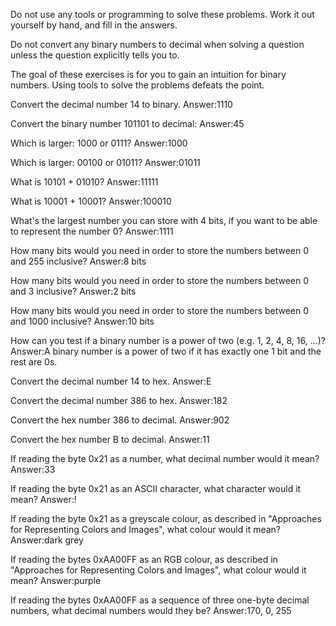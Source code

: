 Do not use any tools or programming to solve these problems. Work it out yourself by hand, and fill in the answers.

Do not convert any binary numbers to decimal when solving a question unless the question explicitly tells you to.

The goal of these exercises is for you to gain an intuition for binary numbers. Using tools to solve the problems defeats the point.

Convert the decimal number 14 to binary.
Answer:1110

Convert the binary number 101101 to decimal:
Answer:45

Which is larger: 1000 or 0111?
Answer:1000

Which is larger: 00100 or 01011?
Answer:01011

What is 10101 + 01010?
Answer:11111

What is 10001 + 10001?
Answer:100010

What's the largest number you can store with 4 bits, if you want to be able to represent the number 0?
Answer:1111

How many bits would you need in order to store the numbers between 0 and 255 inclusive?
Answer:8 bits

How many bits would you need in order to store the numbers between 0 and 3 inclusive?
Answer:2 bits

How many bits would you need in order to store the numbers between 0 and 1000 inclusive?
Answer:10 bits

How can you test if a binary number is a power of two (e.g. 1, 2, 4, 8, 16, ...)?
Answer:A binary number is a power of two if it has exactly one 1 bit and the rest are 0s.

Convert the decimal number 14 to hex.
Answer:E

Convert the decimal number 386 to hex.
Answer:182

Convert the hex number 386 to decimal.
Answer:902

Convert the hex number B to decimal.
Answer:11

If reading the byte 0x21 as a number, what decimal number would it mean?
Answer:33

If reading the byte 0x21 as an ASCII character, what character would it mean?
Answer:!

If reading the byte 0x21 as a greyscale colour, as described in "Approaches for Representing Colors and Images", what colour would it mean?
Answer:dark grey

If reading the bytes 0xAA00FF as an RGB colour, as described in "Approaches for Representing Colors and Images", what colour would it mean?
Answer:purple

If reading the bytes 0xAA00FF as a sequence of three one-byte decimal numbers, what decimal numbers would they be?
Answer:170, 0, 255

